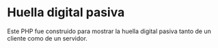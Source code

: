 # Huella digital pasiva
Este PHP fue construido para mostrar la huella digital pasiva tanto de un cliente como de un servidor.
